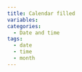```yaml
---
title: Calendar filled
variables:
categories:
  - Date and time
tags:
  - date
  - time
  - month
---
```

